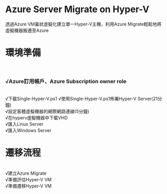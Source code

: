 # Azure Server Migrate on Hyper-V
 透過Azure VM巢狀虛擬化建立單一Hyper-V主機，利用Azure Migrate輕鬆地將虛擬機器搬遷至Azure

<h1>環境準備</h1><br>
 <h3>√Azure訂用帳戶、Azure Subscription owner role</h3><br>
 √下載Single-Hyper-V.ps1
 √使用Single-Hyper-V.ps1佈署Hyper-V Server(21分鐘)<br> 
 √設定客體虛擬機器的網際網路連線(5分鐘)<br> 
 √在hyperv虛擬機器中下載VHD<br>
 √匯入Linux Server<br>
 √匯入Windows Server<br>

<h1>遷移流程</h1><br>
 √建立Azure Migrate<br>
 √準備評估Hyper-V VM<br>
 √準備遷移Hyper-V VM<br>

